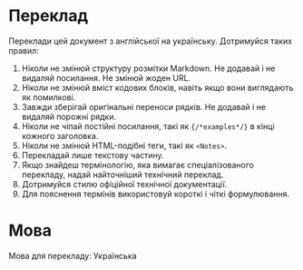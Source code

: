 # Переклад

Переклади цей документ з англійської на українську. Дотримуйся таких правил:

1. Ніколи не змінюй структуру розмітки Markdown. Не додавай і не видаляй посилання. Не змінюй жоден URL.
2. Ніколи не змінюй вміст кодових блоків, навіть якщо вони виглядають як помилкові.
3. Завжди зберігай оригінальні переноси рядків. Не додавай і не видаляй порожні рядки.
4. Ніколи не чіпай постійні посилання, такі як `{/*examples*/}` в кінці кожного заголовка.
5. Ніколи не змінюй HTML-подібні теги, такі як `<Notes>`.
6. Перекладай лише текстову частину.
7. Якщо знайдеш термінологію, яка вимагає спеціалізованого перекладу, надай найточніший технічний переклад.
8. Дотримуйся стилю офіційної технічної документації.
9. Для пояснення термінів використовуй короткі і чіткі формулювання.

# Мова

Мова для перекладу: Українська

